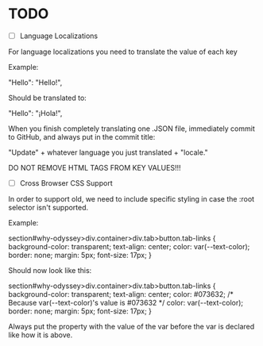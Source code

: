 # TODO

- [ ] Language Localizations

 For language localizations you need to translate the value of each key

Example:

"Hello": "Hello!",

Should be translated to:

"Hello": "¡Hola!",

When you finish completely translating one .JSON file, immediately commit to GitHub, and always put in the commit title:

"Update" + whatever language you just translated + "locale."

DO NOT REMOVE HTML TAGS FROM KEY VALUES!!!

- [ ] Cross Browser CSS Support

In order to support old, we need to include specific styling in case the :root selector isn't supported.

Example:

section#why-odyssey>div.container>div.tab>button.tab-links {
    background-color: transparent;
    text-align: center;
    color: var(--text-color);
    border: none;
    margin: 5px;
    font-size: 17px;
}

Should now look like this:

section#why-odyssey>div.container>div.tab>button.tab-links {
    background-color: transparent;
    text-align: center;
    color: #073632; /* Because var(--text-color)'s value is #073632 */
    color: var(--text-color);
    border: none;
    margin: 5px;
    font-size: 17px;
}

Always put the property with the value of the var before the var is declared like how it is above.